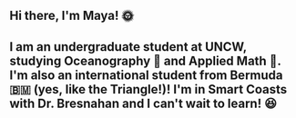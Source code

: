 ## Hi there, I'm Maya! :sun_with_face:

## I am an undergraduate student at UNCW, studying Oceanography :ocean: and Applied Math :triangular_ruler:. I'm also an international student from Bermuda :bermuda: (yes, like the Triangle!)! I'm in Smart Coasts with Dr. Bresnahan and I can't wait to learn! :laughing:


<!--
**mayaleighton/mayaleighton** is a ✨ _special_ ✨ repository because its `README.md` (this file) appears on your GitHub profile.

Here are some ideas to get you started:

- 🔭 I’m currently working on ...
- 🌱 I’m currently learning ...
- 👯 I’m looking to collaborate on ...
- 🤔 I’m looking for help with ...
- 💬 Ask me about ...
- 📫 How to reach me: ...
- 😄 Pronouns: ...
- ⚡ Fun fact: ...
-->
